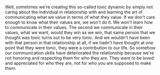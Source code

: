  Well, sometimes we're creating this so-called toxic dynamic by simply not caring about the individual in relationship with and learning the art of communicating what we value in terms of what they value. If we don't care enough to know what their values are, we won't do it. We won't learn how to communicate in their values. The second we communicate in their values, what we want, would they win as we win, that same person that we thought was toxic turns out to be very tonic. And we wouldn't have been with that person in that relationship at all, if we hadn't have thought at one point that they were tonic, they were a contribution to our life. So somehow our communication skills have deteriorated the relationship because we're not honoring and respecting them for who they are. They want to be loved and appreciated for who they are, not for who you are supposed to make them.